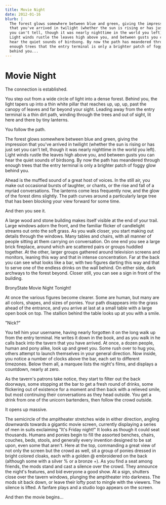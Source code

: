 ```yaml
---
title: Movie Night
date: 2012-01-16
blurb: |
  The forest glows somewhere between blue and green, giving the impression
  that you've arrived in twilight (whether the sun is rising or has just set
  you can't tell, though it was nearly nighttime in the world you left).
  Light winds rustle the leaves high above you, and between gusts you can
  hear the quiet sounds of birdsong. By now the path has meandered through
  enough trees that the entry terminal is only a brighter patch of foggy glow
  behind you...
---
```


# Movie Night

The connection is established.

You step out from a wide circle of light into a dense forest. Behind you,
the light tapers up into a thin white pillar that reaches up, up, up, past
the canopy of leaves and far beyond your sight. Leading away from the entry
terminal is a thin dirt path, winding through the trees and out of sight,
lit here and there by tiny lanterns.

You follow the path.

The forest glows somewhere between blue and green, giving the impression
that you've arrived in twilight (whether the sun is rising or has just set
you can't tell, though it was nearly nighttime in the world you left).
Light winds rustle the leaves high above you, and between gusts you can
hear the quiet sounds of birdsong. By now the path has meandered through
enough trees that the entry terminal is only a brighter patch of foggy glow
behind you.

Ahead is the muffled sound of a great host of voices. In the still air, you
make out occasional bursts of laughter, or chants, or the rise and fall of
a myriad conversations. The lanterns come less frequently now, and the glow
of the forest dims slightly. The path curves around a particularly large
tree that has been blocking your view forward for some time.

And then you see it.

A large wood and stone building makes itself visible at the end of your
trail. Large windows adorn the front, and the familiar flicker of
candlelight streams out onto the soft grass. As you walk closer, you start
making out details through the windows. Many tables and chairs, with all
manner of people sitting at them carrying on conversation. On one end you
see a large brick fireplace, around which are scattered pairs or groups
huddled together. At the other, larger groups gathered around television
screens and monitors, leaning this way and that in intense concentration.
Far at the back you can see what looks like a bar, with two figures darting
this way and that to serve one of the endless drinks on the wall behind.
On either side, dark archways to the forest beyond. Closer still, you can
see a sign in front of the building.

BronyState Movie Night Tonight!

At once the various figures become clearer. Some are human, but many are
all colors, shapes, and sizes of ponies. Your path disappears into the
grass ahead of the entrance, and you arrive at last at a small table with
a large open book on top. The stallion behind the table looks up at you
with a smile.

"Nick?"

You tell him your username, having nearly forgotten it on the long walk up
from the entry terminal. He writes it down in the book, and as you walk in
he calls back into the tavern that you have arrived. At once, a dozen
people, human and pony alike, look up and greet you. Some rush over to hug
you, others attempt to launch themselves in your general direction. Now
inside, you notice a number of clocks above the bar, each set to different
timezones. Below them all, a marquee lists the night's films, and displays
a countdown, nearly at zero.

As the tavern's patrons take notice, they start to filter out the back
doorways, some stopping at the bar to get a fresh round of drinks, some
flickering out of existence for a moment and then back with a relieved
smile, but most continuing their conversations as they head outside. You
get a drink from one of the unicorn bartenders, then follow the crowd
outside.

It opens up massive.

The semicircle of the ampitheater stretches wide in either direction,
angling downwards towards a gigantic movie screen, currently displaying a
series of men in suits exclaiming "It's Friday night!" It looks as though
it could seat thousands. Humans and ponies begin to fill the assorted
benches, chairs, couches, beds, stools, and generally every invention
designed to be sat upon, even some that aren't. Here at the top, commanding
a great view of not only the screen but the crowd as well, sit a group of
ponies dressed in bright colored cloaks, each with a golden @ embroidered
on the back (although some with a silver % or a bronze +). As you find a
seat among friends, the mods stand and cast a silence over the crowd. They
announce the night's features, and bid everyone a good show. At a sign,
shutters close over the tavern windows, plunging the ampitheater into
darkness. The mods sit back down, or leave their lofty post to mingle with
the viewers. The silence is lifted. A fanfare plays and a studio logo
appears on the screen.

And then the movie begins... 

